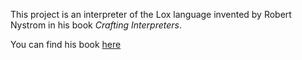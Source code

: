 This project is an interpreter of the Lox language invented by Robert Nystrom in his book *Crafting Interpreters*.

You can find his book [here](https://craftinginterpreters.com)
